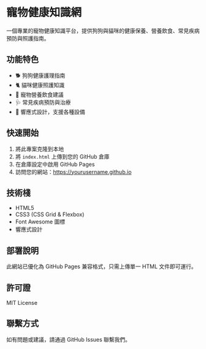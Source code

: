# 寵物健康知識網

一個專業的寵物健康知識平台，提供狗狗與貓咪的健康保養、營養飲食、常見疾病預防與照護指南。

## 功能特色

- 🐕 狗狗健康護理指南
- 🐈 貓咪健康照護知識
- 🥕 寵物營養飲食建議
- 🩺 常見疾病預防與治療
- 📱 響應式設計，支援各種設備

## 快速開始

1. 將此專案克隆到本地
2. 將 `index.html` 上傳到您的 GitHub 倉庫
3. 在倉庫設定中啟用 GitHub Pages
4. 訪問您的網站：https://yourusername.github.io

## 技術棧

- HTML5
- CSS3 (CSS Grid & Flexbox)
- Font Awesome 圖標
- 響應式設計

## 部署說明

此網站已優化為 GitHub Pages 兼容格式，只需上傳單一 HTML 文件即可運行。

## 許可證

MIT License

## 聯繫方式

如有問題或建議，請通過 GitHub Issues 聯繫我們。
